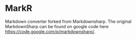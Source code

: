 # MarkR

Markdown converter forked from Markdownsharp. The original MarkdownSharp can be found on google code here https://code.google.com/p/markdownsharp/.

